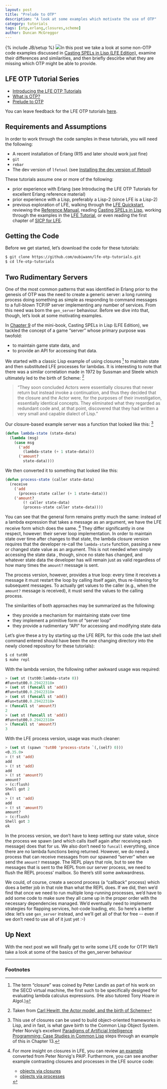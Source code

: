 ```yaml
---
layout: post
title: "Prelude to OTP"
description: "A look at some examples which motivate the use of OTP"
category: tutorials
tags: [otp,erlang,closures,scheme]
author: Duncan McGreggor
---
```

{% include JB/setup %}
<a href="/assets/images/posts/LFE-signal.jpg"><img class="right thumb" src="/assets/images/posts/LFE-signal.jpg" /></a>In this post we take a look at some non-OTP code examples discussed in [Casting SPELs in Lisp (LFE Edition)](http://lfe.gitbooks.io/casting-spels/), examine their differences and similarities, and then briefly descirbe what they are missing which OTP might be able to provide.

## LFE OTP Tutorial Series

* [Introducing the LFE OTP Tutorials](/tutorials/2015/05/23/1720-new-series-lfe-otp-tutorials/)
* [What is OTP?](/tutorials/2015/05/24/1808-what-is-otp/)
* [Prelude to OTP](/tutorials/2015/05/25/0929-prelude-to-otp/)

You can leave feedback for the LFE OTP tutorials
[here](https://github.com/lfe/blog/issues/7).

## Requirements and Assumptions
In order to work through the code samples in these tutorials, you will need the following:

* A recent installation of Erlang (R15 and later should work just fine)
* ``git``
* ``rebar``
* The dev version of ``lfetool`` (see [Installing the dev version of lfetool](https://github.com/lfe/lfetool/tree/dev-v1#dev-))

These tutorials assume one or more of the following:

* prior experience with Erlang (see Introducing the LFE OTP Tutorials for excellent Erlang reference material)
* prior experience with a Lisp, preferably a Lisp-2 (since LFE is a Lisp-2)
* previous exploration of LFE, walking through the [LFE Quickstart](http://lfe.gitbooks.io/quick-start/), reviewing the [Reference Manual](http://lfe.gitbooks.io/reference-guide/), reading [Casting SPELs in Lisp](http://lfe.gitbooks.io/casting-spels/), working through the examples in the [LFE Tutorial](http://lfe.gitbooks.io/tutorial/), or even reading the first chapter of [SICP for LFE](http://lfe.gitbooks.io/sicp/).

## Getting the Code

Before we get started, let’s download the code for these tutorials:

```bash
$ git clone https://github.com/oubiwann/lfe-otp-tutorials.git
$ cd lfe-otp-tutorials
```

## Two Rudimentary Servers

One of the most common patterns that was identified in Erlang prior to the
genesis of OTP was the need to create a generic server: a long running process
doing something as simple as responding to command messages to a full-blown
TCP/IP server implementing any number of services. From this need was born the
``gen_server`` behaviour. Before we dive into that, though, let’s look at some
motivating examples.

In [Chapter 9](http://lfe.gitbooks.io/casting-spels/content/book/part7/README.html)
of the mini-book, Casting SPELs in Lisp (LFE Edition), we tackled the concept
of a game “server” whose primary purpose was twofold:

* to maintain game state data, and
* to provide an API for accessing that data.

We started with a classic Lisp example of using closures [^1] to maintain state
and then substituted LFE processes for lambdas. It is interesting to note that
there was a similar correlation made in 1972 by Sussman and Steele which
ultimately led to the birth of Scheme: [^2]

<blockquote>
“They soon concluded Actors were essentially closures that never return but
instead invoke a continuation, and thus they decided that the closure and the
Actor were, for the purposes of their investigation, essentially identical
concepts. They eliminated what they regarded as redundant code and, at that
point, discovered that they had written a very small and capable dialect of
Lisp.”
</blockquote>

Our closure-based example server was a function that looked like this: [^3]

```lisp
(defun lambda-state (state-data)
  (lambda (msg)
    (case msg
      ('add
        (lambda-state (+ 1 state-data)))
      ('amount?
        state-data))))
```

We then converted it to something that looked like this:

```lisp
(defun process-state (caller state-data)
  (receive
    ('add
      (process-state caller (+ 1 state-data)))
    ('amount?
        (! caller state-data)
        (process-state caller state-data))))
```

You can see that the general form remains pretty much the same: instead of a
lambda expression that takes a message as an argument, we have the LFE receive
form which does the same. [^4] They differ significantly in one respect,
however: their server loop implementation. In order to maintain state over time
after changes to that state, the lambda closure version requires that the
developer re-call the ``lambda-state`` function, passing a new or changed state
value as an argument.  This is not needed when simply accessing the state data
, though, since no state has changed, and whatever state data the developer has
will remain just as valid regardless of how many times the ``amount?`` message
is sent.

The process version, however, provides a true loop: every time it receives a
message it must restart the loop by calling itself again, thus re-listening for
subsequent messages. To actually get values to the caller (e.g., when the
``amount?`` message is received), it must send the values to the calling
process.

The similarities of both approaches may be summarized as the following:

* they provide a mechanism for maintaining state over time
* they implement a primitive form of “server loop”
* they provide a rudimentary “API” for accessing and modifying state data

Let’s give these a try by starting up the LFE REPL for this code (the last
shell command entered should have been the one changing directory into the
newly cloned repository for these tutorials):

```bash
$ cd tut00
$ make repl
```

With the lambda version, the following rather awkward usage was required:

```lisp
> (set st (tut00:lambda-state 0))
#Fun<tut00.0.29422318>
> (set st (funcall st 'add))
#Fun<tut00.0.29422318>
> (set st (funcall st 'add))
#Fun<tut00.0.29422318>
> (funcall st 'amount?)
2
> (set st (funcall st 'add))
#Fun<tut00.0.29422318>
> (funcall st 'amount?)
3
```

With the LFE process version, usage was much cleaner:

```lisp
> (set st (spawn 'tut00 'process-state `(,(self) 0)))
<0.35.0>
> (! st 'add)
add
> (! st 'add)
add
> (! st 'amount?)
amount?
> (c:flush)
Shell got 2
ok
> (! st 'add)
add
> (! st 'amount?)
amount?
> (c:flush)
Shell got 3
ok
```

In the process version, we don’t have to keep setting our state value, since
the process we spawn (and which calls itself again after receiving each
message) does that for us. We also don’t need to ``funcall`` everything, since
there are no lambda functions being returned. However, we do need a process
that can receive messages from our spawned “server” when we send the
``amount?`` message. The REPL plays that role, but to see the messages that is
sent to the REPL from our server process, we need to flush the REPL process’
mailbox. So there’s still some awkwardness.

We could, of course, create a second process (a “callback” process) which does
a better job in that role than what the REPL does. If we did, then we’d find
that once we need to run multiple long-running processes, we’d have to add some
code to make sure they all came up in the proper order with the necessary
dependencies managed. We’d eventually need to implement strategies for flapping
services, hot-code loading, etc. So here’s a better idea: let’s use
``gen_server`` instead, and we’ll get all of that for free -- even if we don’t
need to use all of it just yet :-)

## Up Next

With the next post we will finally get to write some LFE code for OTP! We’ll
take a look at some of the basics of the gen_server behaviour

----

### Footnotes

[^1]: The term “closure” was coined by Peter Landin as part of his work on the SECD virtual machine, the first such to be specifically designed for evaluating lambda calculus expressions. (He also tutored Tony Hoare in Algol.)

[^2]: Taken from [Carl Hewitt, the Actor model, and the birth of Scheme](http://en.wikipedia.org/wiki/History_of_the_Scheme_programming_language#Carl_Hewitt.2C_the_Actor_model.2C_and_the_birth_of_Scheme)

[^3]: This use of closures can be used to build object-oriented frameworks in Lisp, and in fast, is what gave birth to the Common Lisp Object System. Peter Norvig’s excellent [Paradigms of Artificial Intelligence Programming: Case Studies in Common Lisp](http://smile.amazon.com/dp/1558601910) steps through an example of this in Chapter 13.

[^4]: For more insight on closures in LFE, you can review [an example](https://github.com/rvirding/lfe/blob/develop/examples/internal-state.lfe) converted from Peter Norvig's PAIP. Furthermore, you can see another example contrasting closures and processes in the LFE source code: 

      * [objects via closures](https://github.com/rvirding/lfe/blob/develop/examples/object-via-closure.lfe)
      * [objects via processes](https://github.com/rvirding/lfe/blob/develop/examples/object-via-process.lfe)
